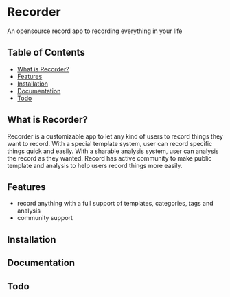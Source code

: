 # Recorder

An opensource record app to recording everything in your life

## Table of Contents
- [What is Recorder?](#what-is-recorder)
- [Features](#features)
- [Installation](#installation)
- [Documentation](#documentation)
- [Todo](#todo)

## What is Recorder?
Recorder is a customizable app to let any kind of users to record things they want to record.
With a special template system, user can record specific things quick and easily.
With a sharable analysis system, user can analysis the record as they wanted.
Record has active community to make public template and analysis to help users record things more easily.

## Features
- record anything with a full support of templates, categories, tags and analysis
- community support

## Installation

## Documentation

## Todo